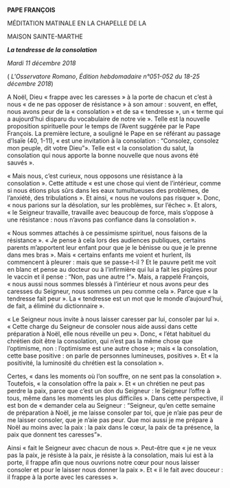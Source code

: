 **PAPE FRANÇOIS**

MÉDITATION MATINALE EN LA CHAPELLE DE LA

MAISON SAINTE-MARTHE

***La tendresse de la consolation***

*Mardi 11 décembre 2018*

( *L'Osservatore Romano*, *Édition hebdomadaire n°051-052 du 18-25 décembre 2018*)

A Noël, Dieu « frappe avec les caresses » à la porte de chacun et c’est à nous « de ne pas opposer de résistance » à son amour : souvent, en effet, nous avons peur de la « consolation » et de sa « tendresse », un « terme qui a aujourd’hui disparu du vocabulaire de notre vie ». Telle est la nouvelle proposition spirituelle pour le temps de l’Avent suggérée par le Pape François. La première lecture, a souligné le Pape en se référant au passage d’Isaïe (40, 1-11), « est une invitation à la consolation : “Consolez, consolez mon peuple, dit votre Dieu”». Telle est « la consolation du salut, la consolation qui nous apporte la bonne nouvelle que nous avons été sauvés ».

« Mais nous, c’est curieux, nous opposons une résistance à la consolation ». Cette attitude « est une chose qui vient de l’intérieur, comme si nous étions plus sûrs dans les eaux tumultueuses des problèmes, de l’anxiété, des tribulations ». Et ainsi, « nous ne voulons pas risquer ». Donc, « nous parions sur la désolation, sur les problèmes, sur l’échec ». Et alors, « le Seigneur travaille, travaille avec beaucoup de force, mais s’oppose à une résistance : nous n’avons pas confiance dans la consolation ».

« Nous sommes attachés à ce pessimisme spirituel, nous faisons de la résistance ». « Je pense à cela lors des audiences publiques, certains parents m’apportent leur enfant pour que je le bénisse ou que je le prenne dans mes bras ». Mais « certains enfants me voient et hurlent, ils commencent à pleurer : mais que se passe-t-il ? Et le pauvre petit me voit en blanc et pense au docteur ou à l’infirmière qui lui a fait les piqûres pour le vaccin et il pense : “Non, pas une autre !”». Mais, a rappelé François, « nous aussi nous sommes blessés à l’intérieur et nous avons peur des caresses du Seigneur, nous sommes un peu comme cela ». Parce que « la tendresse fait peur ». La « tendresse est un mot que le monde d’aujourd’hui, de fait, a éliminé du dictionnaire ».

« Le Seigneur nous invite à nous laisser caresser par lui, consoler par lui ». « Cette charge du Seigneur de consoler nous aide aussi dans cette préparation à Noël, elle nous réveille un peu ». Donc, « l’état habituel du chrétien doit être la consolation, qui n’est pas la même chose que l’optimisme, non : l’optimisme est une autre chose »; mais « la consolation, cette base positive : on parle de personnes lumineuses, positives ». Et « la positivité, la luminosité du chrétien est la consolation ».

Certes, « dans les moments où l’on souffre, on ne sent pas la consolation ». Toutefois, « la consolation offre la paix ». Et « un chrétien ne peut pas perdre la paix, parce que c’est un don du Seigneur : le Seigneur l’offre à tous, même dans les moments les plus difficiles ». Dans cette perspective, il est bon de « demander cela au Seigneur : “Seigneur, qu’en cette semaine de préparation à Noël, je me laisse consoler par toi, que je n’aie pas peur de me laisser consoler, que je n’aie pas peur. Que moi aussi je me prépare à Noël au moins avec la paix : la paix dans le cœur, la paix de ta présence, la paix que donnent tes caresses”».

Ainsi « fait le Seigneur avec chacun de nous ». Peut-être que « je ne veux pas la paix, je résiste à la paix, je résiste à la consolation, mais lui est à la porte, il frappe afin que nous ouvrions notre cœur pour nous laisser consoler et pour le laisser nous donner la paix ». Et « il le fait avec douceur : il frappe à la porte avec les caresses ».